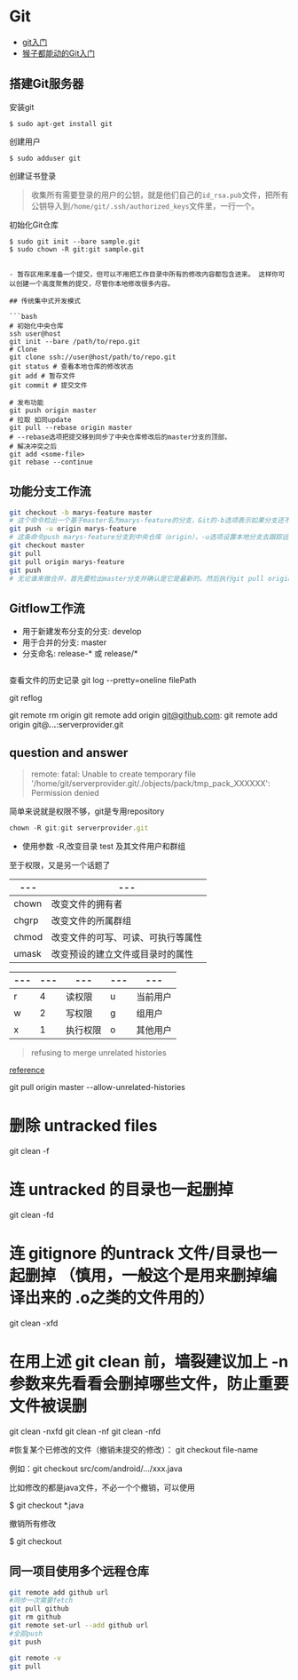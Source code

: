 # Git

- [git入门](https://backlog.com/git-tutorial/cn/intro/intro1_1.html)
- [猴子都能动的Git入门](https://backlog.com/git-tutorial/cn/intro/intro1_1.html)

## 搭建Git服务器

安装git

```
$ sudo apt-get install git
```

创建用户
```
$ sudo adduser git
```

创建证书登录
>收集所有需要登录的用户的公钥，就是他们自己的`id_rsa.pub`文件，把所有公钥导入到`/home/git/.ssh/authorized_keys`文件里，一行一个。

初始化Git仓库
```
$ sudo git init --bare sample.git
$ sudo chown -R git:git sample.git


- 暂存区用来准备一个提交，但可以不用把工作目录中所有的修改内容都包含进来。 这样你可以创建一个高度聚焦的提交，尽管你本地修改很多内容。

## 传统集中式开发模式

```bash
# 初始化中央仓库
ssh user@host
git init --bare /path/to/repo.git
# Clone
git clone ssh://user@host/path/to/repo.git
git status # 查看本地仓库的修改状态
git add # 暂存文件
git commit # 提交文件

# 发布功能
git push origin master
# 拉取 如同update
git pull --rebase origin master
# --rebase选项把提交移到同步了中央仓库修改后的master分支的顶部，
# 解决冲突之后
git add <some-file>
git rebase --continue

```

## 功能分支工作流

```bash
git checkout -b marys-feature master
# 这个命令检出一个基于master名为marys-feature的分支，Git的-b选项表示如果分支还不存在则新建分支。
git push -u origin marys-feature
# 这条命令push marys-feature分支到中央仓库（origin），-u选项设置本地分支去跟踪远程对应的分支。
git checkout master
git pull
git pull origin marys-feature
git push
# 无论谁来做合并，首先要检出master分支并确认是它是最新的。然后执行git pull origin marys-feature合并marys-feature分支到和已经和远程一致的本地master分支。 你可以使用简单git merge marys-feature命令，但前面的命令可以保证总是最新的新功能分支。 最后更新的master分支要重新push回到origin。
```

## Gitflow工作流

- 用于新建发布分支的分支: develop
- 用于合并的分支: master
- 分支命名: release-* 或 release/*

```bash

```

查看文件的历史记录
git log --pretty=oneline filePath

git reflog

git remote rm origin
git remote add origin git@github.com:
git remote add origin git@***.***.***.***:serverprovider.git

## question and answer

>remote: fatal: Unable to create temporary file '/home/git/serverprovider.git/./objects/pack/tmp_pack_XXXXXX': Permission denied

简单来说就是权限不够，git是专用repository

[](https://juejin.im/post/5a7802846fb9a063317c2e92)

```js
chown -R git:git serverprovider.git

```

- 使用参数 -R,改变目录 test 及其文件用户和群组

至于权限，又是另一个话题了

--- | ---
--- | ---
chown|改变文件的拥有者
chgrp|改变文件的所属群组
chmod|改变文件的可写、可读、可执行等属性
umask|改变预设的建立文件或目录时的属性

--- | --- | --- | --- | ---
--- | --- | --- | --- | ---
r|4|读权限|u|当前用户
w|2|写权限|g|组用户
x|1|执行权限|o|其他用户

>refusing to merge unrelated histories

[reference](https://blog.csdn.net/lindexi_gd/article/details/52554159)

git pull origin master --allow-unrelated-histories

# 删除 untracked files
git clean -f
 
# 连 untracked 的目录也一起删掉
git clean -fd
 
# 连 gitignore 的untrack 文件/目录也一起删掉 （慎用，一般这个是用来删掉编译出来的 .o之类的文件用的）
git clean -xfd
 
# 在用上述 git clean 前，墙裂建议加上 -n 参数来先看看会删掉哪些文件，防止重要文件被误删
git clean -nxfd
git clean -nf
git clean -nfd




#恢复某个已修改的文件（撤销未提交的修改）：
git checkout file-name

例如：git checkout src/com/android/.../xxx.java

比如修改的都是java文件，不必一个个撤销，可以使用

$ git checkout *.java

撤销所有修改

$ git checkout 

## 同一项目使用多个远程仓库

```bash
git remote add github url
#同步一次需要fetch
git pull github
git rm github
git remote set-url --add github url
#全部push
git push
```

```bash
git remote -v
git pull 
```
